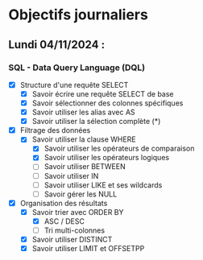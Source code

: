 # Objectifs journaliers

## Lundi 04/11/2024 :

### SQL - Data Query Language (DQL)

- [x] Structure d'une requête SELECT
  - [x] Savoir écrire une requête SELECT de base
  - [x] Savoir sélectionner des colonnes spécifiques
  - [x] Savoir utiliser les alias avec AS
  - [x] Savoir utiliser la sélection complète (*)

- [x] Filtrage des données
  - [x] Savoir utiliser la clause WHERE
    - [x] Savoir utiliser les opérateurs de comparaison
    - [x] Savoir utiliser les opérateurs logiques
    - [ ] Savoir utiliser BETWEEN
    - [ ] Savoir utiliser IN
    - [ ] Savoir utiliser LIKE et ses wildcards
    - [ ] Savoir gérer les NULL

- [x] Organisation des résultats
  - [x] Savoir trier avec ORDER BY
    - [x] ASC / DESC
    - [ ] Tri multi-colonnes
  
  - [x] Savoir utiliser DISTINCT
  - [x] Savoir utiliser LIMIT et OFFSETPP